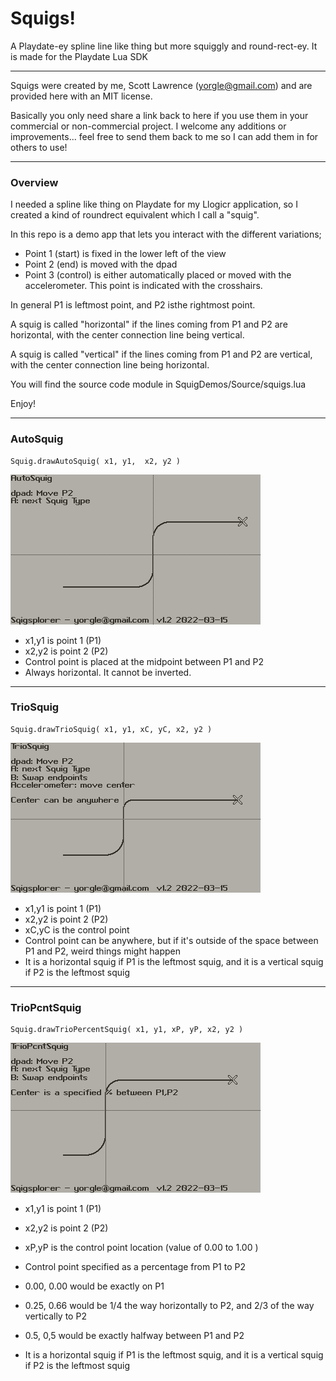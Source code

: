 # Squigs!
A Playdate-ey spline line like thing but more squiggly and round-rect-ey.  It is made for the Playdate Lua SDK

-----

Squigs were created by me, Scott Lawrence (yorgle@gmail.com) and are provided here with an MIT license.  

Basically you only need share a link back to here if you use them in your commercial or non-commercial project.  I welcome any 
additions or improvements... feel free to send them back to me so I can add them in for others to use!

----- 
### Overview

I needed a spline like thing on Playdate for my Llogicr 
application, so I created a kind of roundrect equivalent which I call a "squig".

In this repo is a demo app that lets you interact with the different variations;

- Point 1 (start) is fixed in the lower left of the view
- Point 2 (end) is moved with the dpad
- Point 3 (control) is either automatically placed or moved with the accelerometer.  This point is indicated with the crosshairs.

In general P1 is leftmost point, and P2 isthe rightmost point.

A squig is called "horizontal" if the lines coming from P1
and P2 are horizontal, with the center connection line being vertical.

A squig is called "vertical" if the lines coming from P1 and P2 are vertical, with the center connection line being horizontal.

You will find the source code module in 
SquigDemos/Source/squigs.lua

Enjoy!

-----

### AutoSquig

    Squig.drawAutoSquig( x1, y1,  x2, y2 )

<img src="images/squig_auto.gif">

- x1,y1 is point 1 (P1)
- x2,y2 is point 2 (P2)
- Control point is placed at the midpoint between P1 and P2
- Always horizontal.  It cannot be inverted.

-----

### TrioSquig

    Squig.drawTrioSquig( x1, y1, xC, yC, x2, y2 )

<img src="images/squig_trio.gif">

- x1,y1 is point 1 (P1)
- x2,y2 is point 2 (P2)
- xC,yC is the control point
- Control point can be anywhere, but if it's outside of the space between P1 and P2, weird things might happen
- It is a horizontal squig if P1 is the leftmost squig, and it is a vertical squig if P2 is the leftmost squig

-----

### TrioPcntSquig

	Squig.drawTrioPercentSquig( x1, y1, xP, yP, x2, y2 )

<img src="images/squig_triopcnt.gif">

- x1,y1 is point 1 (P1)
- x2,y2 is point 2 (P2)
- xP,yP is the control point location (value of 0.00 to 1.00 )

- Control point specified as a percentage from P1 to P2
 - 0.00, 0.00 would be exactly on P1
 - 0.25, 0.66 would be 1/4 the way horizontally to P2, and 2/3 of the way vertically to P2
 - 0.5, 0,5 would be exactly halfway between P1 and P2
- It is a horizontal squig if P1 is the leftmost squig, and it is a vertical squig if P2 is the leftmost squig
